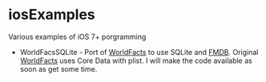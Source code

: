 iosExamples
===========

Various examples of iOS 7+ porgramming

* WorldFacsSQLite - Port of [WorldFacts](https://github.com/kharrison/CodeExamples/tree/master/WorldFacts) to use SQLite and [FMDB](https://github.com/ccgus/fmdb). Original  [WorldFacts](https://github.com/kharrison/CodeExamples/tree/master/WorldFacts) uses Core Data with plist. I will make the code available as soon as get some time.
